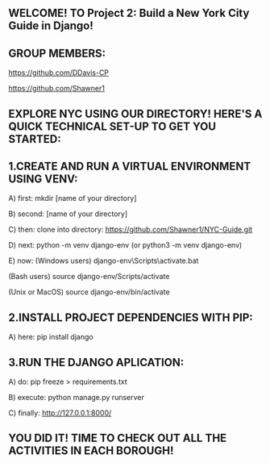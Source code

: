 WELCOME! TO Project 2: Build a New York City Guide in Django!
------------------------------------------------------------------
GROUP MEMBERS: 
------------------------------------------------------------------
https://github.com/DDavis-CP              

https://github.com/Shawner1                        

EXPLORE NYC USING OUR DIRECTORY! HERE'S A QUICK TECHNICAL SET-UP TO GET YOU STARTED:
------------------------------------------------------------------

1.CREATE AND RUN A VIRTUAL ENVIRONMENT USING VENV: 
------------------------------------------------------------------
A) first:  mkdir [name of your directory]

B) second: [name of your directory]

C) then: clone into directory: https://github.com/Shawner1/NYC-Guide.git 

D) next: python -m venv django-env (or python3 -m venv django-env)

E) now: (Windows users) django-env\Scripts\activate.bat 
   
   (Bash users) source django-env/Scripts/activate
   
   (Unix or MacOS) source django-env/bin/activate

2.INSTALL PROJECT DEPENDENCIES WITH PIP:           
------------------------------------------------------------------
A) here: pip install django

3.RUN THE DJANGO APLICATION:                       
------------------------------------------------------------------
A) do: pip freeze > requirements.txt

B) execute: python manage.py runserver

C) finally: http://127.0.0.1:8000/

YOU DID IT! TIME TO CHECK OUT ALL THE ACTIVITIES IN EACH BOROUGH!
------------------------------------------------------------------
                                          









